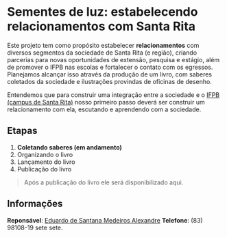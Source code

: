 # Sementes de luz: estabelecendo relacionamentos com Santa Rita

Este projeto tem como propósito estabelecer **relacionamentos** com diversos segmentos da sociedade de Santa Rita (e região), criando parcerias para novas oportunidades de extensão, pesquisa e estágio, além de promover o IFPB nas escolas e fortalecer o contato com os egressos. Planejamos alcançar isso através da produção de um livro, com saberes coletados da sociedade e ilustrações provindas de oficinas de desenho.

Entendemos que para construir uma integração entre a sociedade e o [IFPB (campus de Santa Rita)](https://www.ifpb.edu.br/santarita) nosso primeiro passo deverá ser construir um relacionamento com ela, escutando e aprendendo com a sociedade.

## Etapas

1. **Coletando saberes (em andamento)**
2. Organizando o livro
3. Lançamento do livro
4. Publicação do livro

> Após a publicação do livro ele será disponibilizado aqui.

## Informações

**Reponsável**: [Eduardo de Santana Medeiros Alexandre](mailto:eduardo.santana@ifpb.edu.br)
**Telefone**: (83) 98108-19 sete sete.


